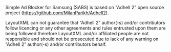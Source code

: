 Simple Ad Blocker for Samsung (SABS) is based on "Adhell 2" open source project (https://github.com/MilanParikh/Adhell2).

LayoutXML can not guarantee that “Adhell 2” author(-s) and/or contributors follow licencing or any other agreements and rules entrusted upon them are being followed therefore LayoutXML and/or affiliated people are not responsible and should not be prosecuted due to lack of any warning on “Adhell 2” author(-s) and/or contributors behalf.
